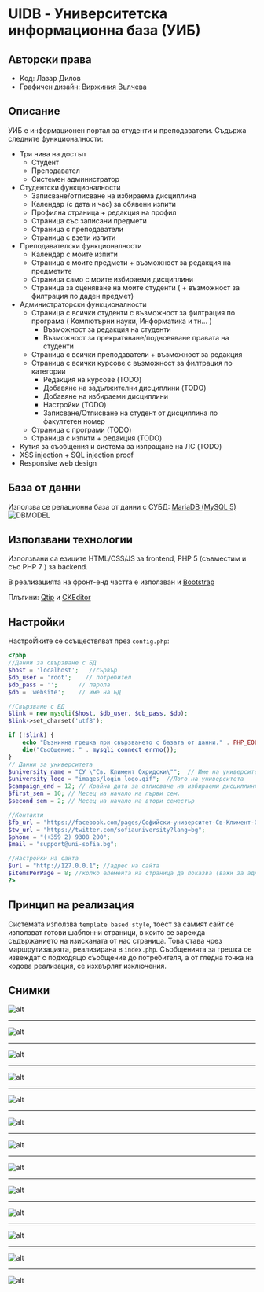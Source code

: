 # UIDB - Университетска информационна база (УИБ)
## Авторски права
- Код: Лазар Дилов
- Графичен дизайн: [Виржиния Вълчева]

## Описание
УИБ е информационен портал за студенти и преподаватели.
Съдържа следните функционалности:
- Три нива на достъп
  - Студент
  - Преподавател
  - Системен администратор
- Студентски функционалности
  - Записване/отписване на избираема дисциплина
  - Календар (с дата и час) за обявени изпити
  - Профилна страница + редакция на профил
  - Страница със записани предмети
  - Страница с преподаватели
  - Страница с взети изпити
- Преподавателски функционалности
  - Календар с моите изпити
  - Страница с моите предмети + възможност за редакция на предметите
  - Страница само с моите избираеми дисциплини
  - Страница за оценяване на моите студенти ( + възможност за филтрация по даден предмет)
- Администраторски функционалности
  - Страница с всички студенти с възможност за филтрация по програма ( Компютърни науки, Информатика и тн... )
    - Възможност за редакция на студенти
    - Възможност за прекратяване/подновяване правата на студенти
  - Страница с всички преподаватели + възможност за редакция
  - Страница с всички курсове с възможност за филтрация по категории
    - Редакция на курсове (TODO)
    - Добавяне на задължителни дисциплини (TODO)
    - Добавяне на избираеми дисциплини
    - Настройки (TODO)
    - Записване/Отписване на студент от дисциплина по факултетен номер
  - Страница с програми (TODO)
  - Страница с изпити + редакция (TODO)
- Кутия за съобщения и система за изпращане на ЛС (TODO)
- XSS injection + SQL injection proof
- Responsive web design

## База от данни

Използва се релационна база от данни с СУБД: [MariaDB (MySQL 5)]
![DBMODEL](https://github.com/ldilov/uidb/blob/master/uidb-database.png?raw=true)

## Използвани технологии
Използвани са езиците HTML/CSS/JS за frontend, PHP 5 (съвместим и със PHP 7 ) за backend.


В реализацията на фронт-енд частта е използван и [Bootstrap]


Плъгини: [Qtip] и [CKEditor]

## Настройки
НастроЙките се осъществяват през `config.php`:
```php
<?php
//Данни за свързване с БД
$host = 'localhost';   //сървър
$db_user = 'root';	  // потребител
$db_pass = ''; 		// парола
$db = 'website';	// име на БД

//Свързване с БД
$link = new mysqli($host, $db_user, $db_pass, $db);
$link->set_charset('utf8');

if (!$link) {
    echo "Възникна грешка при свързването с базата от данни." . PHP_EOL;
    die("Съобщение: " . mysqli_connect_errno());
}
// Данни за университета
$university_name = "СУ \"Св. Климент Охридски\"";  // Име на университета
$university_logo = "images/login_logo.gif";  //Лого на университета
$campaign_end = 12; // Крайна дата за отписване на избираеми дисциплини - кампанията за записване започва в месеца, в който започва семесстъра
$first_sem = 10; // Месец на начало на първи сем.
$second_sem = 2; // Месец на начало на втори семестър

//Контакти
$fb_url = "https://facebook.com/pages/Софийски-университет-Св-Климент-Охридски/108126932554787";
$tw_url = "https://twitter.com/sofiauniversity?lang=bg";
$phone = "(+359 2) 9308 200";
$mail = "support@uni-sofia.bg";

//Настройки на сайта
$url = "http://127.0.0.1"; //адрес на сайта
$itemsPerPage = 8; //колко елемента на страница да показва (важи за админ панела)
?>
```

## Принцип на реализация
Системата използва `template based style`, тоест за самият сайт се използват готови шаблонни страници, в които се зарежда съдържанието
на изисканата от нас страница. Това става чрез маршрутизацията, реализирана в `index.php`.
Съобщенията за грешка се извеждат с подходящо съобщение до потребителя, а от гледна точка на кодова реализация, се изхвърлят изключения.

## Снимки
![alt](https://github.com/ldilov/uidb/blob/master/docs/chrome_2017-03-09_21-45-26.png?raw=true)
***


![alt](https://github.com/ldilov/uidb/blob/master/docs/chrome_2017-03-09_21-46-13.png?raw=true)
***


![alt](https://github.com/ldilov/uidb/blob/master/docs/chrome_2017-03-09_21-46-38.png?raw=true)
***


![alt](https://github.com/ldilov/uidb/blob/master/docs/chrome_2017-03-09_21-56-11.png?raw=true)
***


![alt](https://github.com/ldilov/uidb/blob/master/docs/chrome_2017-03-09_21-56-46.png?raw=true)
***


![alt](https://github.com/ldilov/uidb/blob/master/docs/chrome_2017-03-09_21-57-06.png?raw=true)
***


![alt](https://github.com/ldilov/uidb/blob/master/docs/chrome_2017-03-09_21-57-43.png?raw=true)
***


![alt](https://github.com/ldilov/uidb/blob/master/docs/chrome_2017-03-09_21-58-37.png?raw=true)
***


![alt](https://github.com/ldilov/uidb/blob/master/docs/chrome_2017-03-09_22-04-11.png?raw=true)
***


![alt](https://github.com/ldilov/uidb/blob/master/docs/chrome_2017-03-09_22-04-37.png?raw=true)
***


![alt](https://github.com/ldilov/uidb/blob/master/docs/chrome_2017-03-09_22-05-16.png?raw=true)
***


![alt](https://github.com/ldilov/uidb/blob/master/docs/chrome_2017-03-09_22-05-38.png?raw=true)
***


![alt](https://github.com/ldilov/uidb/blob/master/docs/firefox_2017-03-14_20-04-51.png?raw=true)

[MariaDB (MySQL 5)]: http://mariadb.org
[Bootstrap]: http://getbootstrap.com/
[Qtip]: http://qtip2.com/
[CKEditor]: http://ckeditor.com/
[Виржиния Вълчева]: https://www.behance.net/virzhiniyavalcheva
